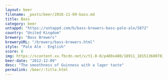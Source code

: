 ```yaml
---
layout: beer
filename: _posts/beer/2016-11-09-bass.md
title: Bass
category: beer
untappd: "https://untappd.com/b/bass-brewers-bass-pale-ale/5872"
country: "United Kingdom"
brewery: "Bass Brewers"
breweryURL: "/brewery/bass-brewers.html"
style: "Pale Ale - English"
score: 8
img: https://scontent.xx.fbcdn.net/v/t1.0-0/p480x480/18911_10151368078368745_1781250452_n.jpg?oh=40788c14f9c9d4d8b683adf6ffd4d941&oe=5AB1E35D
beer-date: "2012-12-09"
desc: "The smoothness of Guinness with a lager taste"
permalink: /beer/:title.html
---
```

